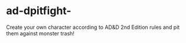 # ad-dpitfight-
Create your own character according to AD&amp;D 2nd Edition rules and pit them against monster trash!
